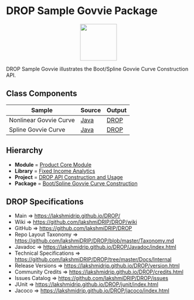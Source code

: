 # DROP Sample Govvie Package

<p align="center"><img src="https://github.com/lakshmiDRIP/DROP/blob/master/DRIP_Logo.gif?raw=true" width="100"></p>

DROP Sample Govvie illustrates the Boot/Spline Govvie Curve Construction API.


## Class Components

 |     Sample     | Source | Output |
 |----------------|--------|--------|
 | Nonlinear Govvie Curve | [Java](https://github.com/lakshmiDRIP/DROP/tree/master/src/main/java/org/drip/sample/govvie/NonlinearGovvieCurve.java) | [DROP](https://github.com/lakshmiDRIP/DROP/blob/master/drop/org/drip/sample/govvie/NonlinearGovvieCurve.drop) |
 | Spline Govvie Curve | [Java](https://github.com/lakshmiDRIP/DROP/tree/master/src/main/java/org/drip/sample/govvie/SplineGovvieCurve.java) | [DROP](https://github.com/lakshmiDRIP/DROP/blob/master/drop/org/drip/sample/govvie/SplineGovvieCurve.drop) |


## Hierarchy

 <ul>
	<li><b>Module </b> = <a href = "https://github.com/lakshmiDRIP/DROP/tree/master/ProductCore.md">Product Core Module</a></li>
	<li><b>Library</b> = <a href = "https://github.com/lakshmiDRIP/DROP/tree/master/FixedIncomeAnalyticsLibrary.md">Fixed Income Analytics</a></li>
	<li><b>Project</b> = <a href = "https://github.com/lakshmiDRIP/DROP/tree/master/src/main/java/org/drip/sample/README.md">DROP API Construction and Usage</a></li>
	<li><b>Package</b> = <a href = "https://github.com/lakshmiDRIP/DROP/tree/master/src/main/java/org/drip/sample/govvie/README.md">Boot/Spline Govvie Curve Construction</a></li>
 </ul>


## DROP Specifications

 * Main                     => https://lakshmidrip.github.io/DROP/
 * Wiki                     => https://github.com/lakshmiDRIP/DROP/wiki
 * GitHub                   => https://github.com/lakshmiDRIP/DROP
 * Repo Layout Taxonomy     => https://github.com/lakshmiDRIP/DROP/blob/master/Taxonomy.md
 * Javadoc                  => https://lakshmidrip.github.io/DROP/Javadoc/index.html
 * Technical Specifications => https://github.com/lakshmiDRIP/DROP/tree/master/Docs/Internal
 * Release Versions         => https://lakshmidrip.github.io/DROP/version.html
 * Community Credits        => https://lakshmidrip.github.io/DROP/credits.html
 * Issues Catalog           => https://github.com/lakshmiDRIP/DROP/issues
 * JUnit                    => https://lakshmidrip.github.io/DROP/junit/index.html
 * Jacoco                   => https://lakshmidrip.github.io/DROP/jacoco/index.html

